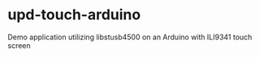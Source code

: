 # upd-touch-arduino
Demo application utilizing libstusb4500 on an Arduino with ILI9341 touch screen

